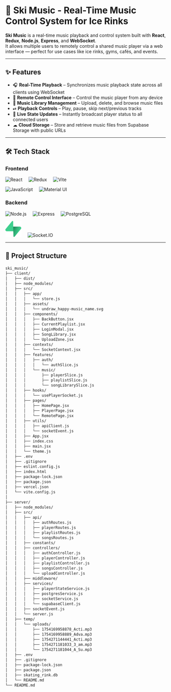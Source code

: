 # 🎵 Ski Music - Real-Time Music Control System for Ice Rinks

**Ski Music** is a real-time music playback and control system built with **React**, **Redux**, **Node.js**, **Express**, and **WebSocket**.  
It allows multiple users to remotely control a shared music player via a web interface — perfect for use cases like ice rinks, gyms, cafés, and events.

---

## ✨ Features

- 🎧 **Real-Time Playback** – Synchronizes music playback state across all clients using WebSocket
- 📱 **Remote Control Interface** – Control the music player from any device
- 📂 **Music Library Management** – Upload, delete, and browse music files
- ⏯ **Playback Controls** – Play, pause, skip next/previous tracks
- 📡 **Live State Updates** – Instantly broadcast player status to all connected users
- ☁ **Cloud Storage** – Store and retrieve music files from Supabase Storage with public URLs

---

## 🛠 Tech Stack

### Frontend
<p>
  <img src="https://cdn.jsdelivr.net/gh/devicons/devicon/icons/react/react-original.svg" alt="React" width="50" height="50"/> &nbsp;&nbsp;&nbsp;
  <img src="https://cdn.jsdelivr.net/gh/devicons/devicon/icons/redux/redux-original.svg" alt="Redux" width="50" height="50"/> &nbsp;&nbsp;&nbsp;
  <img src="https://vitejs.dev/logo.svg" alt="Vite" width="50" height="50"/>
</p>
<p>
  <img src="https://cdn.jsdelivr.net/gh/devicons/devicon/icons/javascript/javascript-original.svg" alt="JavaScript" width="50" height="50"/> &nbsp;&nbsp;&nbsp;
  <img src="https://cdn.jsdelivr.net/gh/devicons/devicon/icons/materialui/materialui-original.svg" alt="Material UI" width="50" height="50"/> &nbsp;&nbsp;&nbsp;
 
</p>

### Backend
<p>
  <img src="https://cdn.jsdelivr.net/gh/devicons/devicon/icons/nodejs/nodejs-original.svg" alt="Node.js" width="50" height="50"/> &nbsp;&nbsp;&nbsp;
  <img src="https://cdn.jsdelivr.net/gh/devicons/devicon/icons/express/express-original.svg" alt="Express" width="50" height="50"/> &nbsp;&nbsp;&nbsp;
  <img src="https://cdn.jsdelivr.net/gh/devicons/devicon/icons/postgresql/postgresql-original.svg" alt="PostgreSQL" width="50" height="50"/>
</p>
<p>
  <img src="https://raw.githubusercontent.com/supabase/supabase/master/packages/common/assets/images/supabase-logo-icon.png" alt="Supabase" width="50" height="50"/> &nbsp;&nbsp;&nbsp;

  <img src="https://cdn.jsdelivr.net/gh/devicons/devicon/icons/socketio/socketio-original.svg" alt="Socket.IO" width="50" height="50"/>
</p>



---

## 📂 Project Structure

```plaintext
ski_music/
├── client/
│   ├── dist/
│   ├── node_modules/
│   ├── src/
│   │   ├── app/
│   │   │   └── store.js
│   │   ├── assets/
│   │   │   └── undraw_happy-music_name.svg
│   │   ├── components/
│   │   │   ├── BackButton.jsx
│   │   │   ├── CurrentPlaylist.jsx
│   │   │   ├── LoginModal.jsx
│   │   │   ├── SongLibrary.jsx
│   │   │   └── UploadZone.jsx
│   │   ├── contexts/
│   │   │   └── SocketContext.jsx
│   │   ├── features/
│   │   │   ├── auth/
│   │   │   │   └── authSlice.js
│   │   │   └── music/
│   │   │       ├── playerSlice.js
│   │   │       ├── playlistSlice.js
│   │   │       └── songLibrarySlice.js
│   │   ├── hooks/
│   │   │   └── usePlayerSocket.js
│   │   ├── pages/
│   │   │   ├── HomePage.jsx
│   │   │   ├── PlayerPage.jsx
│   │   │   └── RemotePage.jsx
│   │   ├── utils/
│   │   │   ├── apiClient.js
│   │   │   └── socketEvent.js
│   │   ├── App.jsx
│   │   ├── index.css
│   │   ├── main.jsx
│   │   └── theme.js
│   ├── .env
│   ├── .gitignore
│   ├── eslint.config.js
│   ├── index.html
│   ├── package-lock.json
│   ├── package.json
│   ├── vercel.json
│   └── vite.config.js
│
├── server/
│   ├── node_modules/
│   ├── src/
│   │   ├── api/
│   │   │   ├── authRoutes.js
│   │   │   ├── playerRoutes.js
│   │   │   ├── playlistRoutes.js
│   │   │   └── songsRoutes.js
│   │   ├── constants/
│   │   ├── controllers/
│   │   │   ├── authController.js
│   │   │   ├── playerController.js
│   │   │   ├── playlistController.js
│   │   │   ├── songsController.js
│   │   │   └── uploadController.js
│   │   ├── middleware/
│   │   ├── services/
│   │   │   ├── playerStateService.js
│   │   │   ├── postgresService.js
│   │   │   ├── socketService.js
│   │   │   └── supabaseClient.js
│   │   ├── socketEvent.js
│   │   └── server.js
│   ├── temp/
│   │   └── uploads/
│   │       ├── 1754169958878_Acti.mp3
│   │       ├── 1754169958889_Adva.mp3
│   │       ├── 1754271144441_Acti.mp3
│   │       ├── 1754271181033_3_am.mp3
│   │       └── 1754271181044_A_Su.mp3
│   ├── .env
│   ├── .gitignore
│   ├── package-lock.json
│   ├── package.json
│   ├── skating_rink.db
│   └── README.md
└── README.md
